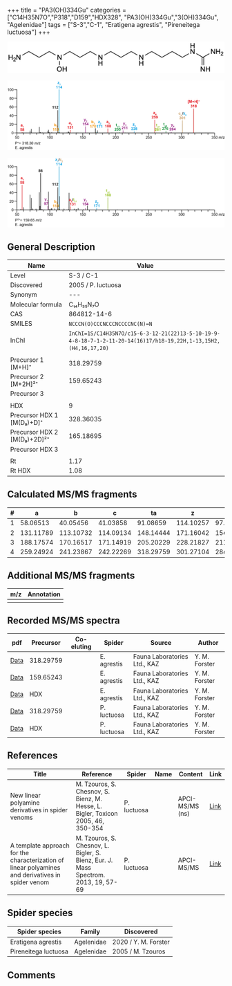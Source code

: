 +++
title = "PA3(OH)334Gu"
categories = ["C14H35N7O","P318","D159","HDX328",
"PA3(OH)334Gu","3(OH)334Gu",
"Agelenidae"]
tags = ["S-3","C-1",
"Eratigena agrestis",
"Pireneitega luctuosa"]
+++

![](/img/PA3(OH)334Gu.png)

![](/img_MSMS/318_PA3(OH)334Gu_Ea.png?classes=border)

![](/img_MSMS/318_PA3(OH)334Gu_Ea_2.png?classes=border)

## General Description

| Name                        | Value              |
|-----------------------------|--------------------|
| Level                       | S-3 / C-1          |
| Discovered                  | 2005 / P. luctuosa |
| Synonym                     | ---                |
| Molecular formula           | C₁₄H₃₅N₇O          |
| CAS                         | 864812-14-6        |
| SMILES | `NCCCN(O)CCCNCCCNCCCCNC(N)=N`  |
| InChI  | `InChI=1S/C14H35N7O/c15-6-3-12-21(22)13-5-10-19-9-4-8-18-7-1-2-11-20-14(16)17/h18-19,22H,1-13,15H2,(H4,16,17,20)`  |
|                             |                    |
| Precursor 1 [M+H]⁺          | 318.29759          |
| Precursor 2 [M+2H]²⁺        | 159.65243          |
| Precursor 3                 |                    |
|                             |                    |
| HDX                         | 9                  |
| Precursor HDX 1 [M(D₉)+D]⁺   | 328.36035          |
| Precursor HDX 2 [M(D₉)+2D]²⁺ | 165.18695          |
| Precursor HDX 3             |                    |
|                             |                    |
| Rt                          | 1.17                   |
| Rt HDX                      | 1.08                   |

## Calculated MS/MS fragments

| # | a         | b         | c         | ta        | z         | y         | tz        |
|---|-----------|-----------|-----------|-----------|-----------|-----------|-----------|
| 1 | 58.06513 | 40.05456 | 41.03858 | 91.08659 | 114.10257 | 97.07602 | 131.12912 |
| 2 | 131.11789 | 113.10732 | 114.09134 | 148.14444 | 171.16042 | 154.13387 | 188.18697 |
| 3 | 188.17574 | 170.16517 | 171.14919 | 205.20229 | 228.21827 | 211.19172 | 261.23974 |
| 4 | 259.24924 | 241.23867 | 242.22269 | 318.29759 | 301.27104 | 284.24449 | 318.29759 |

## Additional MS/MS fragments

| m/z | Annotation |
|-----|------------|
|     |            |

## Recorded MS/MS spectra

| pdf                                               | Precursor | Co-eluting | Spider      | Source                       | Author        |
|---------------------------------------------------|-----------|------------|-------------|------------------------------|---------------|
| [Data](/pdf/E-agrestis/318_PA3(OH)334Gu_Ea.pdf)   | 318.29759 |            | E. agrestis | Fauna Laboratories Ltd., KAZ | Y. M. Forster |
| [Data](/pdf/E-agrestis/318_PA3(OH)334Gu_Ea_2.pdf) | 159.65243 |            | E. agrestis | Fauna Laboratories Ltd., KAZ | Y. M. Forster |
| [Data](/pdf/E-agrestis/318_PA3(OH)334Gu_Ea_HDX.pdf) | HDX |            | E. agrestis | Fauna Laboratories Ltd., KAZ | Y. M. Forster |
| [Data](/pdf/P-luctuosa/318_PA3(OH)334Gu_Pl.pdf) | 318.29759 |           | P. luctuosa | Fauna Laboratories Ltd., KAZ | Y. M. Forster |
| [Data](/pdf/P-luctuosa/318_PA3(OH)334Gu_Pl_HDX.pdf) | HDX |           | P. luctuosa | Fauna Laboratories Ltd., KAZ | Y. M. Forster |

## References

| Title                                                                                             | Reference                                                                           | Spider      | Name | Content         | Link                                                  |
|---------------------------------------------------------------------------------------------------|-------------------------------------------------------------------------------------|-------------|------|-----------------|-------------------------------------------------------|
| New linear polyamine derivatives in spider venoms                                                 | M. Tzouros, S. Chesnov, S. Bienz, M. Hesse, L. Bigler, Toxicon 2005, 46, 350-354    | P. luctuosa |      | APCI-MS/MS (ns) | [Link](https://doi.org/10.1016/j.toxicon.2005.04.018) |
| A template approach for the characterization of linear polyamines and derivatives in spider venom | M. Tzouros, S. Chesnov, L. Bigler, S. Bienz, Eur. J. Mass Spectrom. 2013, 19, 57-69 | P. luctuosa |      | APCI-MS/MS      | [Link](https://doi.org/10.1255/ejms.1213)             |

## Spider species

| Spider species       | Family     | Discovered        |
|----------------------|------------|-------------------|
| Eratigena agrestis | Agelenidae | 2020 / Y. M. Forster |
| Pireneitega luctuosa | Agelenidae | 2005 / M. Tzouros |

## Comments